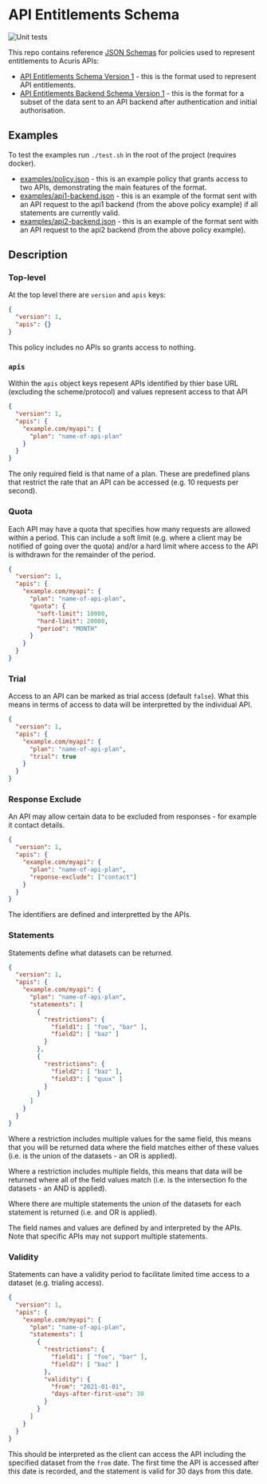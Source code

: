 # API Entitlements Schema

![Unit tests](https://github.com/mergermarket/api-entitlements-schema/workflows/CI/badge.svg)

This repo contains reference [JSON Schemas](https://json-schema.org/) for
policies used to represent entitlements to Acuris APIs:

* [API Entitlements Schema Version 1](schema/policy-v1.json) - this is the format used to represent API entitlements.
* [API Entitlements Backend Schema Version 1](schema/backend-v1.json) - this is the format for a subset of the data sent to an API backend after authentication and initial authorisation.

## Examples

To test the examples run `./test.sh` in the root of the project (requires docker).

* [examples/policy.json](examples/policy.json) - this is an example policy that grants access to two APIs, demonstrating the main features of the format.
* [examples/api1-backend.json](examples/api1-backend.json) - this is an example of the format sent with an API request to the api1 backend (from the above policy example) if all statements are currently valid.
* [examples/api2-backend.json](examples/api1-backend.json) - this is an example of the format sent with an API request to the api2 backend (from the above policy example).

## Description

### Top-level

At the top level there are `version` and `apis` keys:

```json
{
  "version": 1,
  "apis": {}
}
```

This policy includes no APIs so grants access to nothing.

### `apis`

Within the `apis` object keys repesent APIs identified by thier base URL (excluding the scheme/protocol) and values represent access to that API

```json
{
  "version": 1,
  "apis": {
    "example.com/myapi": {
      "plan": "name-of-api-plan"
    }
  }
}
```

The only required field is that name of a plan. These are predefined plans that restrict the rate that an API can be accessed (e.g. 10 requests per second).

### Quota

Each API may have a quota that specifies how many requests are allowed within a period. This can include a soft limit (e.g. where a client may be notified of going over the quota) and/or a hard limit where access to the API is withdrawn for the remainder of the period.

```json
{
  "version": 1,
  "apis": {
    "example.com/myapi": {
      "plan": "name-of-api-plan",
      "quota": {
        "soft-limit": 10000,
        "hard-limit": 20000,
        "period": "MONTH"
      }
    }
  }
}
```

### Trial

Access to an API can be marked as trial access (default `false`). What this means in terms of access to data will be interpretted by the individual API.

```json
{
  "version": 1,
  "apis": {
    "example.com/myapi": {
      "plan": "name-of-api-plan",
      "trial": true
    }
  }
}
```

### Response Exclude

An API may allow certain data to be excluded from responses - for example it contact details.

```json
{
  "version": 1,
  "apis": {
    "example.com/myapi": {
      "plan": "name-of-api-plan",
      "reponse-exclude": ["contact"]
    }
  }
}
```

The identifiers are defined and interpretted by the APIs.

### Statements

Statements define what datasets can be returned.

```json
{
  "version": 1,
  "apis": {
    "example.com/myapi": {
      "plan": "name-of-api-plan",
      "statements": [
        {
          "restrictions": {
            "field1": [ "foo", "bar" ],
            "field2": [ "baz" ]
          }
        },
        {
          "restrictions": {
            "field2": [ "baz" ],
            "field3": [ "quux" ]
          }
        }
      ]
    }
  }
}
```

Where a restriction includes multiple values for the same field, this means that you will be returned data where the field matches either of these values (i.e. is the union of the datasets - an OR is applied).

Where a restriction includes multiple fields, this means that data will be returned where all of the field values match (i.e. is the intersection fo the datasets - an AND is applied).

Where there are multiple statements the union of the datasets for each statement is returned (i.e. and OR is applied).

The field names and values are defined by and interpreted by the APIs. Note that specific APIs may not support multiple statements.

### Validity

Statements can have a validity period to facilitate limited time access to a dataset (e.g. trialing access).

```json
{
  "version": 1,
  "apis": {
    "example.com/myapi": {
      "plan": "name-of-api-plan",
      "statements": [
        {
          "restrictions": {
            "field1": [ "foo", "bar" ],
            "field2": [ "baz" ]
          },
          "validity": {
            "from": "2021-01-01",
            "days-after-first-use": 30
          }
        }
      ]
    }
  }
}
```

This should be interpreted as the client can access the API including the specified dataset from the `from` date. The first time the API is accessed after this date is recorded, and the statement is valid for 30 days from this date.
